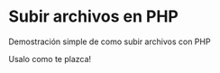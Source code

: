 # Subir archivos en PHP


Demostración simple de como subir archivos con PHP

Usalo como te plazca!

